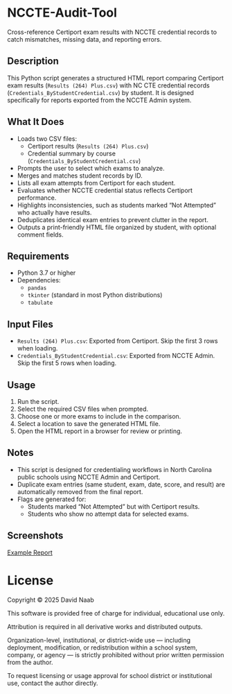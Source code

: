 # NCCTE-Audit-Tool

Cross-reference Certiport exam results with NCCTE credential records to catch mismatches, missing data, and reporting errors.

## Description

This Python script generates a structured HTML report comparing Certiport exam results (`Results (264) Plus.csv`) with NC CTE credential records (`Credentials_ByStudentCredential.csv`) by student. It is designed specifically for reports exported from the NCCTE Admin system.

## What It Does

- Loads two CSV files:
  - Certiport results (`Results (264) Plus.csv`)
  - Credential summary by course (`Credentials_ByStudentCredential.csv`)
- Prompts the user to select which exams to analyze.
- Merges and matches student records by ID.
- Lists all exam attempts from Certiport for each student.
- Evaluates whether NCCTE credential status reflects Certiport performance.
- Highlights inconsistencies, such as students marked “Not Attempted” who actually have results.
- Deduplicates identical exam entries to prevent clutter in the report.
- Outputs a print-friendly HTML file organized by student, with optional comment fields.

## Requirements

- Python 3.7 or higher
- Dependencies:
  - `pandas`
  - `tkinter` (standard in most Python distributions)
  - `tabulate`

## Input Files

- `Results (264) Plus.csv`: Exported from Certiport. Skip the first 3 rows when loading.
- `Credentials_ByStudentCredential.csv`: Exported from NCCTE Admin. Skip the first 5 rows when loading.

## Usage

1. Run the script.
2. Select the required CSV files when prompted.
3. Choose one or more exams to include in the comparison.
4. Select a location to save the generated HTML file.
5. Open the HTML report in a browser for review or printing.

## Notes

- This script is designed for credentialing workflows in North Carolina public schools using NCCTE Admin and Certiport.
- Duplicate exam entries (same student, exam, date, score, and result) are automatically removed from the final report.
- Flags are generated for:
  - Students marked “Not Attempted” but with Certiport results.
  - Students who show no attempt data for selected exams.

## Screenshots
[Example Report](example-report.png)

# License
Copyright © 2025 David Naab

This software is provided free of charge for individual, educational use only.

Attribution is required in all derivative works and distributed outputs.

Organization-level, institutional, or district-wide use — including deployment, modification, or redistribution within a school system, company, or agency — is strictly prohibited without prior written permission from the author.

To request licensing or usage approval for school district or institutional use, contact the author directly.
